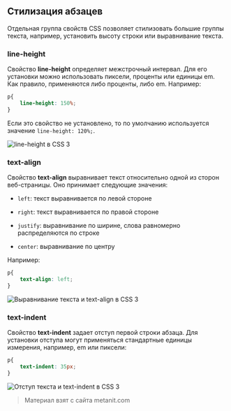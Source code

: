 ## Стилизация абзацев

Отдельная группа свойств CSS позволяет стилизовать большие группы текста, например, установить высоту строки или выравнивание текста.

### line-height

Свойство **line-height** определяет межстрочный интервал. Для его установки можно использовать пиксели, проценты или единицы em. Как правило, применяются либо проценты, либо em. Например:

```css
p{
    line-height: 150%;
}
```

Если это свойство не установлено, то по умолчанию используется значение `line-height: 120%;`.

![line-height в CSS 3](https://metanit.com/web/html5/pics/4.32.png)

### text-align

Свойство **text-align** выравнивает текст относительно одной из сторон веб-страницы. Оно принимает следующие значения:

- `left`: текст выравнивается по левой стороне

- `right`: текст выравнивается по правой стороне

- `justify`: выравнивание по ширине, слова равномерно распределяются по строке

- `center`: выравнивание по центру

Например:

```css
p{
    text-align: left;
}
```

![Выравнивание текста и text-align в CSS 3](https://metanit.com/web/html5/pics/4.33.png)

### text-indent

Свойство **text-indent** задает отступ первой строки абзаца. Для установки отступа могут применяться стандартные единицы измерения, например, em или пиксели:

```css
p{
    text-indent: 35px;
}
```

![Отступ текста и text-indent в CSS 3](https://metanit.com/web/html5/pics/4.34.png)


> Материал взят с сайта metanit.com